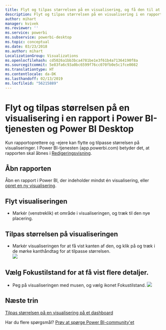 ```yaml
---
title: Flyt og tilpas størrelsen på en visualisering, og få den til at skille sig ud
description: Flyt og tilpas størrelsen på en visualisering i en rapport i Power BI-tjenesten og Desktop
author: mihart
manager: kvivek
ms.reviewer: ''
ms.service: powerbi
ms.subservice: powerbi-desktop
ms.topic: conceptual
ms.date: 03/23/2018
ms.author: mihart
LocalizationGroup: Visualizations
ms.openlocfilehash: cd5026a1bb3bca4781be1e3f61b4a71364190f8a
ms.sourcegitcommit: 5e83fa6c93a0bc6599f76cc070fb0e5c1fce0082
ms.translationtype: HT
ms.contentlocale: da-DK
ms.lasthandoff: 02/13/2019
ms.locfileid: "56215889"
---
```

# <a name="move-and-resize-a-visualization-in-a-report-in-power-bi-service-and-power-bi-desktop"></a>Flyt og tilpas størrelsen på en visualisering i en rapport i Power BI-tjenesten og Power BI Desktop
Kun rapportoprettere og -ejere kan flytte og tilpasse størrelsen på visualiseringer. I Power BI-tjenesten (app.powerbi.com) betyder det, at rapporten skal åbnes i [Redigeringsvisning](../consumer/end-user-reading-view.md).

## <a name="open-the-report"></a>Åbn rapporten
Åbn en rapport i Power BI, der indeholder mindst én visualisering, eller [opret en ny visualisering](power-bi-report-add-visualizations-i.md). 

## <a name="move-the-visualization"></a>Flyt visualiseringen
* Markér (venstreklik) et område i visualiseringen, og træk til den nye placering.

## <a name="resize-the-visualization"></a>Tilpas størrelsen på visualiseringen
* Markér visualiseringen for at få vist kanten af den, og klik på og træk i de mørke kanthåndtag for at tilpasse størrelsen.  
  ![](media/power-bi-visualization-move-and-resize/untitled.gif)

## <a name="select-focus-mode-to-see-more-detail"></a>Vælg Fokustilstand for at få vist flere detaljer.
* Peg på visualiseringen med musen, og vælg ikonet Fokustilstand.
  ![](media/power-bi-visualization-move-and-resize/pbi_popouticon.jpg)

## <a name="next-steps"></a>Næste trin
[Tilpas størrelsen på en visualisering på et dashboard](../service-dashboard-edit-tile.md)  

Har du flere spørgsmål? [Prøv at spørge Power BI-community'et](http://community.powerbi.com/)